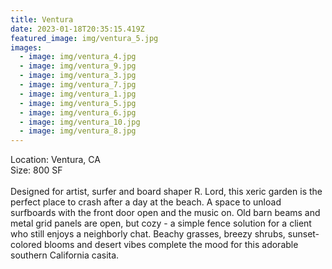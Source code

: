 ```yaml
---
title: Ventura
date: 2023-01-18T20:35:15.419Z
featured_image: img/ventura_5.jpg
images:
  - image: img/ventura_4.jpg
  - image: img/ventura_9.jpg
  - image: img/ventura_3.jpg
  - image: img/ventura_7.jpg
  - image: img/ventura_1.jpg
  - image: img/ventura_5.jpg
  - image: img/ventura_6.jpg
  - image: img/ventura_10.jpg
  - image: img/ventura_8.jpg
---
```

L﻿ocation: Ventura, CA\
S﻿ize: 800 SF\
\
Designed for artist, surfer and board shaper R. Lord, this xeric garden is the perfect place to crash after a day at the beach. A space to unload surfboards with the front door open and the music on. Old barn beams and metal grid panels are open, but cozy - a simple fence solution for a client who still enjoys a neighborly chat. Beachy grasses, breezy shrubs, sunset-colored blooms and desert vibes complete the mood for this adorable southern California casita.